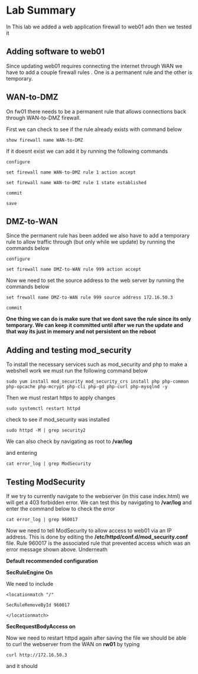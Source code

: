 # Lab Summary

In This lab we added a web application firewall to web01 adn then we tested it

## Adding software to web01

Since updating web01 requires connecting the internet through WAN we have to add a couple firewall rules . One is a permanent rule and the other is temporary.

## WAN-to-DMZ

On fw01 there needs to be a permanent rule that allows connections back through WAN-to-DMZ firewall.

First we can check to see if the rule already exists with command below

`show firewall name WAN-to-DMZ`

If it doesnt exist we can add it by running the following commands 

`configure`

`set firewall name WAN-to-DMZ rule 1 action accept`

`set firewall name WAN-to-DMZ rule 1 state established`

`commit`

`save`

## DMZ-to-WAN

Since the permanent rule has been added we also have to add a temporary rule to allow traffic through (but only while we update) by running the commands below

`configure`

`set firewall name DMZ-to-WAN rule 999 action accept`

Now we need to set the source address to the web server by running the commands below

`set frewall name DMZ-to-WAN rule 999 source address 172.16.50.3`

`commit`

**One thing we can do is make sure that we dont save the rule since its only temporary. We can keep it committed until after we run the update and that way its just in memory and not persistent on the reboot**

## Adding and testing mod_security

To install the necessary services  such as mod_security and php to make a webshell work we must run the following command below

`sudo yum install mod_security mod_security_crs install php php-common php-opcache php-mcrypt php-cli php-gd php-curl php-mysqlnd -y`

Then we must restart  https to apply changes

`sudo systemctl restart httpd`

check to see if mod_security was installed 

`sudo httpd -M | grep security2`

We can also check by navigating as root to **/var/log**

and entering 

`cat error_log | grep ModSecurity`

## Testing ModSecurity

If we try to currently navigate to the webserver (in this case index.html) we will get a 403 forbidden  error.  We can test this by navigating to **/var/log** and enter the command below to check the error

`cat error_log | grep 960017`

Now we need to tell ModSecurity to  allow access to web01 via an IP address. This is done by editing the **/etc/httpd/conf.d/mod_security.conf** file. Rule 960017 is the associated rule that prevented access which was an error message shown above. Underneath

**Default recommended configuration**

**SecRuleEngine On**

We need to include 

`<locationmatch "/"`

   `SecRuleRemoveById 960017`

`</locationmatch>`

**SecRequestBodyAccess on**

Now we need to restart httpd again after saving the file we should be able to curl the webserver from the WAN on **rw01** by typing

`curl http://172.16.50.3`

and it should 

